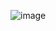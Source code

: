 
![image](https://user-images.githubusercontent.com/56976694/209121846-2502dc1e-b438-4645-b1d6-136505198c45.png)

